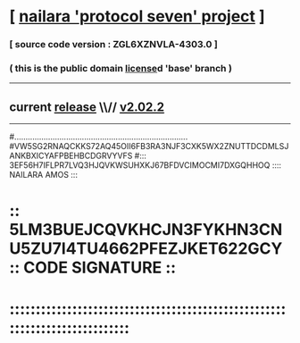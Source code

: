 
# [ [nailara 'protocol seven' project](http://nailara.network/) ]

### [ source code version : ZGL6XZNVLA-4303.0 ]

### ( this is the public domain [license](../license)d 'base' branch )
---
## current [release](https://github.com/nailara-technologies/protocol-7/releases) \\\\// [v2.02.2](https://github.com/nailara-technologies/protocol-7/releases/tag/v2.02.2)
---

#.............................................................................
#VW5SG2RNAQCKKS72AQ45OII6FB3RA3NJF3CXK5WX2ZNUTTDCDMLSJANKBXICYAFPBEHBCDGRVYVFS
#::: 3EF56H7IFLPR7LVQ3HJQVKWSUHXKJ67BFDVCIMOCMI7DXGQHHOQ :::: NAILARA AMOS :::
# :: 5LM3BUEJCQVKHCJN3FYKHN3CNU5ZU7I4TU4662PFEZJKET622GCY :: CODE SIGNATURE ::
# ::::::::::::::::::::::::::::::::::::::::::::::::::::::::::::::::::::::::::::
